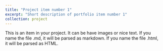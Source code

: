 ```yaml
---
title: "Project item number 1"
excerpt: "Short description of portfolio item number 1"
collection: project
---
```


This is an item in your project. It can be have images or nice text. If you name the file .md, it will be parsed as markdown. If you name the file .html, it will be parsed as HTML. 

